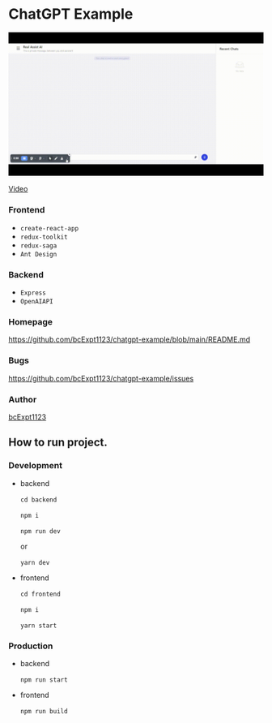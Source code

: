 # ChatGPT Example

![Screenshot](./screenshots/1.gif)

[Video](./screenshots/1.mp4)

### Frontend

- `create-react-app`
- `redux-toolkit`
- `redux-saga`
- `Ant Design`

### Backend

- `Express`
- `OpenAIAPI`

### Homepage

https://github.com/bcExpt1123/chatgpt-example/blob/main/README.md

### Bugs

https://github.com/bcExpt1123/chatgpt-example/issues

### Author

[bcExpt1123](https://github.com/bcExpt1123)

## How to run project.

### Development 

- backend

  `cd backend`

  `npm i`

  `npm run dev`
  
  or

  `yarn dev`

- frontend

  `cd frontend`

  `npm i`

  `yarn start`

### Production

- backend

  `npm run start`

- frontend

  `npm run build`